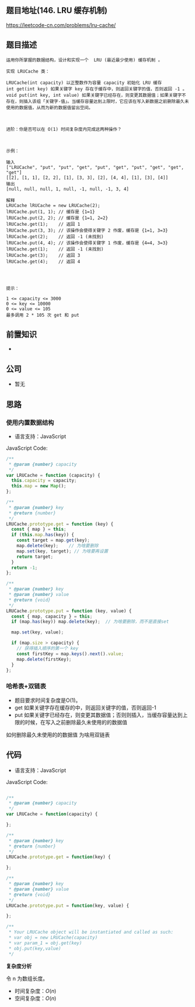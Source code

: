 
## 题目地址(146. LRU 缓存机制)

https://leetcode-cn.com/problems/lru-cache/

## 题目描述

```
运用你所掌握的数据结构，设计和实现一个  LRU (最近最少使用) 缓存机制 。

实现 LRUCache 类：

LRUCache(int capacity) 以正整数作为容量 capacity 初始化 LRU 缓存
int get(int key) 如果关键字 key 存在于缓存中，则返回关键字的值，否则返回 -1 。
void put(int key, int value) 如果关键字已经存在，则变更其数据值；如果关键字不存在，则插入该组「关键字-值」。当缓存容量达到上限时，它应该在写入新数据之前删除最久未使用的数据值，从而为新的数据值留出空间。

 

进阶：你是否可以在 O(1) 时间复杂度内完成这两种操作？

 

示例：

输入
["LRUCache", "put", "put", "get", "put", "get", "put", "get", "get", "get"]
[[2], [1, 1], [2, 2], [1], [3, 3], [2], [4, 4], [1], [3], [4]]
输出
[null, null, null, 1, null, -1, null, -1, 3, 4]

解释
LRUCache lRUCache = new LRUCache(2);
lRUCache.put(1, 1); // 缓存是 {1=1}
lRUCache.put(2, 2); // 缓存是 {1=1, 2=2}
lRUCache.get(1);    // 返回 1
lRUCache.put(3, 3); // 该操作会使得关键字 2 作废，缓存是 {1=1, 3=3}
lRUCache.get(2);    // 返回 -1 (未找到)
lRUCache.put(4, 4); // 该操作会使得关键字 1 作废，缓存是 {4=4, 3=3}
lRUCache.get(1);    // 返回 -1 (未找到)
lRUCache.get(3);    // 返回 3
lRUCache.get(4);    // 返回 4


 

提示：

1 <= capacity <= 3000
0 <= key <= 10000
0 <= value <= 105
最多调用 2 * 105 次 get 和 put
```

## 前置知识

- 

## 公司

- 暂无

## 思路


### 使用内置数据结构


- 语言支持：JavaScript

JavaScript Code:

```javascript
/**
 * @param {number} capacity
 */
var LRUCache = function (capacity) {
  this.capacity = capacity;
  this.map = new Map();
};

/**
 * @param {number} key
 * @return {number}
 */
LRUCache.prototype.get = function (key) {
  const { map } = this;
  if (this.map.has(key)) {
    const target = map.get(key);
    map.delete(key);    // 为啥要删除
    map.set(key, target); // 为啥要再设置
    return target;
  }
  return -1;
};

/**
 * @param {number} key
 * @param {number} value
 * @return {void}
 */
LRUCache.prototype.put = function (key, value) {
  const { map, capacity } = this;
  if (map.has(key)) map.delete(key);  // 为啥要删除，而不是直接set

  map.set(key, value);

  if (map.size > capacity) {
    // 获得插入顺序的第一个 key
    const firstKey = map.keys().next().value;
    map.delete(firstKey);
  }
};
```

### 哈希表+双链表

- 题目要求时间复杂度是O(1)。
- get  如果关键字存在缓存的中，则返回关键字的值，否则返回-1
- put 如果关键字已经存在，则变更其数据值；否则则插入，当缓存容量达到上限的时候，在写入之前删除最久未使用的的数据值

如何删除最久未使用的的数据值
为啥用双链表



## 代码

- 语言支持：JavaScript

JavaScript Code:

```javascript

/**
 * @param {number} capacity
 */
var LRUCache = function(capacity) {

};

/** 
 * @param {number} key
 * @return {number}
 */
LRUCache.prototype.get = function(key) {

};

/** 
 * @param {number} key 
 * @param {number} value
 * @return {void}
 */
LRUCache.prototype.put = function(key, value) {

};

/**
 * Your LRUCache object will be instantiated and called as such:
 * var obj = new LRUCache(capacity)
 * var param_1 = obj.get(key)
 * obj.put(key,value)
 */

```


**复杂度分析**

令 n 为数组长度。

- 时间复杂度：$O(n)$
- 空间复杂度：$O(n)$


